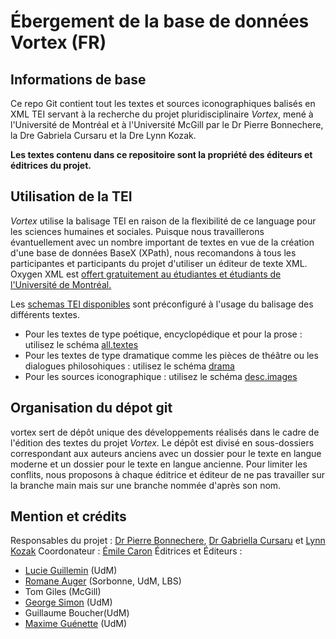 # Ébergement de la base de données Vortex (FR)

## Informations de base

Ce repo Git contient tout les textes et sources iconographiques balisés en XML TEI servant à la recherche du projet pluridisciplinaire *Vortex*, mené à l'Université de Montréal et à l'Université McGill par le Dr Pierre Bonnechere, la Dre Gabriela Cursaru et la Dre Lynn Kozak.

**Les textes contenu dans ce repositoire sont la propriété des éditeurs et éditrices du projet.**

## Utilisation de la TEI

*Vortex* utilise la balisage TEI en raison de la flexibilité de ce language pour les sciences humaines et sociales. Puisque nous travaillerons évantuellement avec un nombre important de textes en vue de la création d'une base de données BaseX (XPath), nous recomandons à tous les participantes et participants du projet d'utiliser un éditeur de texte XML. Oxygen XML est [offert gratuitement au étudiantes et étudiants de l'Université de Montréal.](https://github.com/emileca/vortex/blob/main/T%C3%A9l%C3%A9charger%20Oxygen%20XML%20Editor.md)

Les [schemas TEI disponibles](https://github.com/emileca/vortex/tree/main/Schemas_TEI) sont préconfiguré à l'usage du balisage des différents textes.

- Pour les textes de type poétique, encyclopédique et pour la prose : utilisez le schéma [all.textes](https://github.com/emileca/vortex/blob/main/Schemas_TEI/all.textes)
- Pour les textes de type dramatique comme les pièces de théâtre ou les dialogues philosohiques : utilisez le schéma [drama](https://github.com/emileca/vortex/blob/main/Schemas_TEI/drama)
- Pour les sources iconographique : utilisez le schéma [desc.images](https://github.com/emileca/vortex/blob/main/Schemas_TEI/desc.images) 

## Organisation du dépot git

vortex sert de dépôt unique des développements réalisés dans le cadre de l'édition des textes du projet *Vortex*. Le dépôt est divisé en sous-dossiers correspondant aux auteurs anciens avec un dossier pour le texte en langue moderne et un dossier pour le texte en langue ancienne. Pour limiter les conflits, nous proposons à chaque éditrice et éditeur de ne pas travailler sur la branche main mais sur une branche nommée d'après son nom.

## Mention et crédits

Responsables du projet : [Dr Pierre Bonnechere](https://uppsalauniversitet.academia.edu/pierreBonnechere), [Dr Gabriella Cursaru](https://umontreal.academia.edu/GabrielaCursaru) et [Lynn Kozak](https://mcgill.academia.edu/LynnKozak)
Coordonateur : [Émile Caron]()
Éditrices et Éditeurs : 
- [Lucie Guillemin](https://umontreal.academia.edu/LucieGuillemin) (UdM)
- [Romane Auger](https://paris-sorbonne.academia.edu/RomaneAuger) (Sorbonne, UdM, LBS)
- Tom Giles (McGill)
- [George Simon](https://independent.academia.edu/SimonsG) (UdM)
- Guillaume Boucher(UdM)
- [Maxime Guénette](https://umontreal.academia.edu/MaximeGu%C3%A9nette) (UdM)
